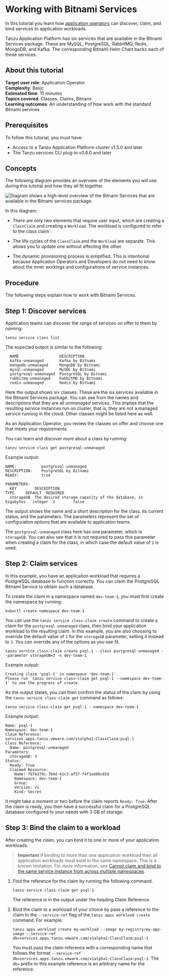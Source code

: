# Working with Bitnami Services

In this tutorial you learn how [application operators](../../services-toolkit/reference/terminology-and-user-roles.hbs.md#ao)
can discover, claim, and bind services to application workloads.

Tanzu Application Platform has six services that are available in the Bitnami Services package.
These are MySQL, PostgreSQL, RabbitMQ, Redis, MongoDB, and Kafka.
The corresponding Bitnami Helm Chart backs each of these services.

## <a id="about"></a> About this tutorial

**Target user role**:       Application Operator<br />
**Complexity**:             Basic<br />
**Estimated time**:         15 minutes<br />
**Topics covered**:         Classes, Claims, Bitnami<br />
**Learning outcomes**:      An understanding of how work with the standard Bitnami services<br />

## <a id="prereqs"></a> Prerequisites

To follow this tutorial, you must have:

- Access to a Tanzu Application Platform cluster v1.5.0 and later
- The Tanzu services CLI plug-in v0.6.0 and later

## <a id="concepts"></a> Concepts

The following diagram provides an overview of the elements you will use during this tutorial and
how they all fit together.

![Diagram shows a high-level overview of the Bitnami Services that are available in the Bitnami services package.](../../images/stk-dynamic-provisioning-bitnami-services.png)

In this diagram:

- There are only two elements that require user input, which are creating a `ClassClaim` and
  creating a `Workload`. The workload is configured to refer to the class claim`.

- The life cycles of the `ClassClaim` and the `Workload` are separate.
  This allows you to update one without affecting the other.

- The dynamic provisioning process is simplified.
  This is intentional because Application Operators and Developers do not need to know
  about the inner workings and configurations of service instances.

## <a id="procedure"></a> Procedure

The following steps explain how to work with Bitnami Services.

## <a id="discovery"></a> Step 1: Discover services

Application teams can discover the range of services on offer to them by running:

```console
tanzu service class list
```

The expected output is similar to the following:

```console
  NAME                  DESCRIPTION
  kafka-unmanaged       Kafka by Bitnami
  mongodb-unmanaged     MongoDB by Bitnami
  mysql-unmanaged       MySQL by Bitnami
  postgresql-unmanaged  PostgreSQL by Bitnami
  rabbitmq-unmanaged    RabbitMQ by Bitnami
  redis-unmanaged       Redis by Bitnami
```

Here the output shows six classes. These are the six services available in the Bitnami Services package.
You can see from the names and descriptions that they are all _unmanaged_ services.
This implies that the resulting service instances run on cluster, that is, they are not a managed
service running in the cloud.
Other classes might be listed here as well.

As an Application Operator, you review the classes on offer and choose one that meets your requirements.

You can learn and discover more about a class by running:

```console
tanzu service class get postgresql-unmanaged
```

Example output:

```console
NAME:           postgresql-unmanaged
DESCRIPTION:    PostgreSQL by Bitnami
READY:          true

PARAMETERS:
  KEY        DESCRIPTION                                                  TYPE     DEFAULT  REQUIRED
  storageGB  The desired storage capacity of the database, in Gigabytes.  integer  1        false
```

The output shows the name and a short description for the class, its current status, and the parameters.
The parameters represent the set of configuration options that are available to application teams.

The `postgresql-unmanaged` class here has one parameter, which is `storageGB`.
You can also see that it is not required to pass this parameter when creating a claim for the class,
in which case the default value of `1` is used.

## <a id="claiming"></a> Step 2: Claim services

In this example, you have an application workload that requires a PostgreSQL database to function correctly.
You can claim the PostgreSQL Bitnami Service to obtain such a database.

To create the claim in a namespace named `dev-team-1`, you must first create
the namespace by running:

```console
kubectl create namespace dev-team-1
```

You can use the `tanzu service class-claim create` command to create a claim for the
`postgresql-unmanaged` class, then bind your application workload to the resulting claim.
In this example, you are also choosing to override the default value of `1` for the `storageGB`
parameter, setting it instead to `3`.  You can override any of the options as you see fit.

```console
tanzu service class-claim create psql-1 --class postgresql-unmanaged --parameter storageGB=3 -n dev-team-1
```

Example output:

```console
Creating claim 'psql-1' in namespace 'dev-team-1'.
Please run `tanzu service class-claim get psql-1 --namespace dev-team-1` to see the progress of create.
```

As the output states, you can then confirm the status of the claim by using the
`tanzu service class-claim get` command as follows:

```console
tanzu service class-claim get psql-1 --namespace dev-team-1
```

Example output:

```console
Name: psql-1
Namespace: dev-team-1
Claim Reference: services.apps.tanzu.vmware.com/v1alpha1:ClassClaim:psql-1
Class Reference:
  Name: postgresql-unmanaged
Parameters:
  storageGB: 3
Status:
  Ready: True
  Claimed Resource:
    Name: 7974379c-7b4d-41c3-af57-f4f1ae08c65d
    Namespace: dev-team-1
    Group:
    Version: v1
    Kind: Secret
```

It might take a moment or two before the claim reports `Ready: True`.
After the claim is ready, you then have a successful claim for a PostgreSQL database configured to
your needs with 3&nbsp;GB of storage.

## <a id="binding"></a> Step 3: Bind the claim to a workload

After creating the claim, you can bind it to one or more of your application workloads.

> **Important** If binding to more than one application workload then all application workloads must
> exist in the same namespace. This is a known limitation. For more information, see
> [Cannot claim and bind to the same service instance from across multiple namespaces](../../services-toolkit/reference/known-limitations.hbs.md#multi-workloads).

1. Find the reference for the claim by running the following command.

    ```console
    tanzu service class-claim get psql-1
    ```

    The reference is in the output under the heading Claim Reference.

1. Bind the claim to a workload of your choice by pass a reference to the claim to the `--service-ref`
   flag of the `tanzu apps workload create` command. For example:

    ```console
    tanzu apps workload create my-workload --image my-registry/my-app-image --service-ref db=services.apps.tanzu.vmware.com/v1alpha1:ClassClaim:psql-1
    ```

    You must pass the claim reference with a corresponding name that follows the format
    `--service-ref db=services.apps.tanzu.vmware.com/v1alpha1:ClassClaim:psql-1`.
    The `db=` prefix to this example reference is an arbitrary name for the reference.
